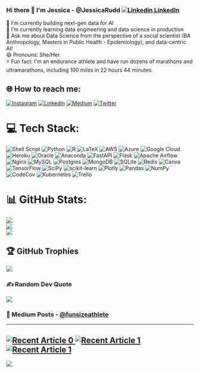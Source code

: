 ### Hi there 👋 I'm Jessica - @JessicaRudd [![Linkedin](https://i.stack.imgur.com/gVE0j.png) LinkedIn](https://www.linkedin.com/in/jmrudd/)
🔭 I’m currently building next-gen data for AI<br>🌱 I’m currently learning data engineering and data science in production<br>💬 Ask me about Data Science from the perspective of a social scientist (BA Anthropology, Masters in Public Health - Epidemiology), and data-centric AI!<br>😄 Pronouns: She/Her<br>⚡ Fun fact: I'm an endurance athlete and have run dozens of marathons and ultramarathons, including 100 miles in 22 hours 44 minutes.


## 🌐 How to reach me:
[![Instagram](https://img.shields.io/badge/Instagram-%23E4405F.svg?logo=Instagram&logoColor=white)](https://instagram.com/funsizeathlete) [![LinkedIn](https://img.shields.io/badge/LinkedIn-%230077B5.svg?logo=linkedin&logoColor=white)](https://linkedin.com/in/jmrudd) [![Medium](https://img.shields.io/badge/Medium-12100E?logo=medium&logoColor=white)](https://medium.com/@funsizeathlete) [![Twitter](https://img.shields.io/badge/Twitter-%231DA1F2.svg?logo=Twitter&logoColor=white)](https://twitter.com/funsizeathlete) 

# 💻 Tech Stack:
![Shell Script](https://img.shields.io/badge/shell_script-%23121011.svg?style=for-the-badge&logo=gnu-bash&logoColor=white) ![Python](https://img.shields.io/badge/python-3670A0?style=for-the-badge&logo=python&logoColor=ffdd54) ![R](https://img.shields.io/badge/r-%23276DC3.svg?style=for-the-badge&logo=r&logoColor=white) ![LaTeX](https://img.shields.io/badge/latex-%23008080.svg?style=for-the-badge&logo=latex&logoColor=white) ![AWS](https://img.shields.io/badge/AWS-%23FF9900.svg?style=for-the-badge&logo=amazon-aws&logoColor=white) ![Azure](https://img.shields.io/badge/azure-%230072C6.svg?style=for-the-badge&logo=azure-devops&logoColor=white) ![Google Cloud](https://img.shields.io/badge/Google%20Cloud-%234285F4.svg?style=for-the-badge&logo=google-cloud&logoColor=white) ![Heroku](https://img.shields.io/badge/heroku-%23430098.svg?style=for-the-badge&logo=heroku&logoColor=white) ![Oracle](https://img.shields.io/badge/Oracle-F80000?style=for-the-badge&logo=oracle&logoColor=white) ![Anaconda](https://img.shields.io/badge/Anaconda-%2344A833.svg?style=for-the-badge&logo=anaconda&logoColor=white) ![FastAPI](https://img.shields.io/badge/FastAPI-005571?style=for-the-badge&logo=fastapi) ![Flask](https://img.shields.io/badge/flask-%23000.svg?style=for-the-badge&logo=flask&logoColor=white) ![Apache Airflow](https://img.shields.io/badge/Apache%20Airflow-017CEE?style=for-the-badge&logo=Apache%20Airflow&logoColor=white) ![Nginx](https://img.shields.io/badge/nginx-%23009639.svg?style=for-the-badge&logo=nginx&logoColor=white) ![MySQL](https://img.shields.io/badge/mysql-%2300f.svg?style=for-the-badge&logo=mysql&logoColor=white) ![Postgres](https://img.shields.io/badge/postgres-%23316192.svg?style=for-the-badge&logo=postgresql&logoColor=white) ![MongoDB](https://img.shields.io/badge/MongoDB-%234ea94b.svg?style=for-the-badge&logo=mongodb&logoColor=white) ![SQLite](https://img.shields.io/badge/sqlite-%2307405e.svg?style=for-the-badge&logo=sqlite&logoColor=white) ![Redis](https://img.shields.io/badge/redis-%23DD0031.svg?style=for-the-badge&logo=redis&logoColor=white) ![Canva](https://img.shields.io/badge/Canva-%2300C4CC.svg?style=for-the-badge&logo=Canva&logoColor=white) ![TensorFlow](https://img.shields.io/badge/TensorFlow-%23FF6F00.svg?style=for-the-badge&logo=TensorFlow&logoColor=white) ![SciPy](https://img.shields.io/badge/SciPy-%230C55A5.svg?style=for-the-badge&logo=scipy&logoColor=%white) ![scikit-learn](https://img.shields.io/badge/scikit--learn-%23F7931E.svg?style=for-the-badge&logo=scikit-learn&logoColor=white) ![Plotly](https://img.shields.io/badge/Plotly-%233F4F75.svg?style=for-the-badge&logo=plotly&logoColor=white) ![Pandas](https://img.shields.io/badge/pandas-%23150458.svg?style=for-the-badge&logo=pandas&logoColor=white) ![NumPy](https://img.shields.io/badge/numpy-%23013243.svg?style=for-the-badge&logo=numpy&logoColor=white) ![CodeCov](https://img.shields.io/badge/codecov-%23ff0077.svg?style=for-the-badge&logo=codecov&logoColor=white) ![Kubernetes](https://img.shields.io/badge/kubernetes-%23326ce5.svg?style=for-the-badge&logo=kubernetes&logoColor=white) ![Trello](https://img.shields.io/badge/Trello-%23026AA7.svg?style=for-the-badge&logo=Trello&logoColor=white)
# 📊 GitHub Stats:
![](https://github-readme-stats.vercel.app/api?username=JessicaRudd&theme=radical&hide_border=false&include_all_commits=true&count_private=true)<br/>
![](https://github-readme-streak-stats.herokuapp.com/?user=JessicaRudd&theme=radical&hide_border=false)<br/>
![](https://github-readme-stats.vercel.app/api/top-langs/?username=JessicaRudd&theme=radical&hide_border=false&include_all_commits=true&count_private=true&layout=compact)

## 🏆 GitHub Trophies
![](https://github-profile-trophy.vercel.app/?username=JessicaRudd&theme=radical&no-frame=false&no-bg=false&margin-w=4)

### ✍️ Random Dev Quote
![](https://quotes-github-readme.vercel.app/api?type=horizontal&theme=radical)

### :pencil: Medium Posts - [@funsizeathlete](https://funsizeathlete.medium.com/)
---
<a target="_blank" href="https://github-readme-medium-recent-article.vercel.app/medium/@funsizeathlete/0"><img src="https://github-readme-medium-recent-article.vercel.app/medium/@funsizeathlete/0" alt="Recent Article 0">
<a target="_blank" href="https://github-readme-medium-recent-article.vercel.app/medium/@funsizeathlete/0"><img src="https://github-readme-medium-recent-article.vercel.app/medium/@funsizeathlete/1" alt="Recent Article 1">
<a target="_blank" href="https://github-readme-medium-recent-article.vercel.app/medium/@funsizeathlete/0"><img src="https://github-readme-medium-recent-article.vercel.app/medium/@funsizeathlete/2" alt="Recent Article 1">
---
[![](https://visitcount.itsvg.in/api?id=JessicaRudd&icon=0&color=0)](https://visitcount.itsvg.in)
